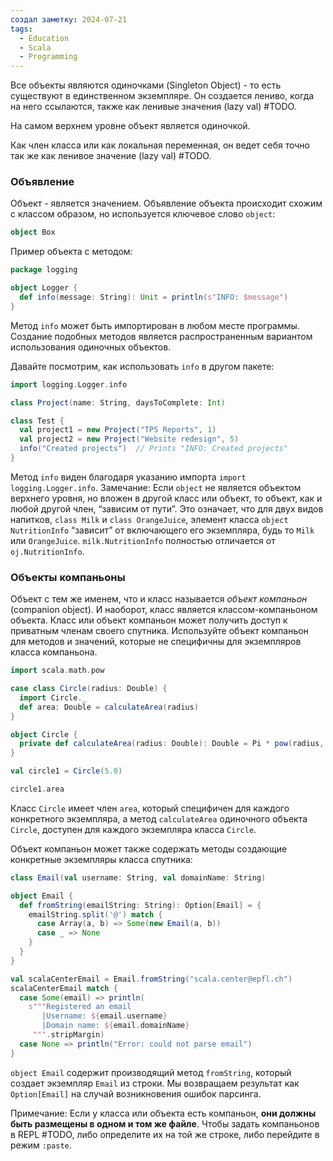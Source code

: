 ```yaml
---
создал заметку: 2024-07-21
tags:
  - Education
  - Scala
  - Programming
---
```

Все объекты являются одиночками (Singleton Object) - то есть существуют в единственном экземпляре. Он создается лениво, когда на него ссылаются, также как ленивые значения (lazy val) #TODO.

На самом верхнем уровне объект является одиночкой.

Как член класса или как локальная переменная, он ведет себя точно так же как ленивое значение (lazy val) #TODO.
### Объявление
Объект - является значением. Объявление объекта происходит схожим с классом образом, но используется ключевое слово `object`:
```scala
object Box
```

Пример объекта с методом:
```scala
package logging

object Logger {
  def info(message: String): Unit = println(s"INFO: $message")
}
```
Метод `info` может быть импортирован в любом месте программы. Создание подобных методов является распространенным вариантом использования одиночных объектов.

Давайте посмотрим, как использовать `info` в другом пакете:
```scala
import logging.Logger.info

class Project(name: String, daysToComplete: Int)

class Test {
  val project1 = new Project("TPS Reports", 1)
  val project2 = new Project("Website redesign", 5)
  info("Created projects")  // Prints "INFO: Created projects"
}
```
Метод `info` виден благодаря указанию импорта `import logging.Logger.info`.
Замечание: Если `object` не является объектом верхнего уровня, но вложен в другой класс или объект, то объект, как и любой другой член, “зависим от пути”. Это означает, что для двух видов напитков, `class Milk` и `class OrangeJuice`, элемент класса `object NutritionInfo` “зависит” от включающего его экземпляра, будь то `Milk` или `OrangeJuice`. `milk.NutritionInfo` полностью отличается от `oj.NutritionInfo`.
### Объекты компаньоны
Объект с тем же именем, что и класс называется _объект компаньон_ (companion object). И наоборот, класс является классом-компаньоном объекта. Класс или объект компаньон может получить доступ к приватным членам своего спутника. Используйте объект компаньон для методов и значений, которые не специфичны для экземпляров класса компаньона.
```scala
import scala.math.pow

case class Circle(radius: Double) {
  import Circle._
  def area: Double = calculateArea(radius)
}

object Circle {
  private def calculateArea(radius: Double): Double = Pi * pow(radius, 2.0)
}

val circle1 = Circle(5.0)

circle1.area
```
Класс `Circle` имеет член `area`, который специфичен для каждого конкретного экземпляра, а метод `calculateArea` одиночного объекта `Circle`, доступен для каждого экземпляра класса `Circle`.

Объект компаньон может также содержать методы создающие конкретные экземпляры класса спутника:
```scala
class Email(val username: String, val domainName: String)

object Email {
  def fromString(emailString: String): Option[Email] = {
    emailString.split('@') match {
      case Array(a, b) => Some(new Email(a, b))
      case _ => None
    }
  }
}

val scalaCenterEmail = Email.fromString("scala.center@epfl.ch")
scalaCenterEmail match {
  case Some(email) => println(
    s"""Registered an email
       |Username: ${email.username}
       |Domain name: ${email.domainName}
     """.stripMargin)
  case None => println("Error: could not parse email")
}
```
`object Email` содержит производящий метод `fromString`, который создает экземпляр `Email` из строки. Мы возвращаем результат как `Option[Email]` на случай возникновения ошибок парсинга.

Примечание: Если у класса или объекта есть компаньон, **они должны быть размещены в одном и том же файле**. Чтобы задать компаньонов в REPL #TODO, либо определите их на той же строке, либо перейдите в режим `:paste`.
